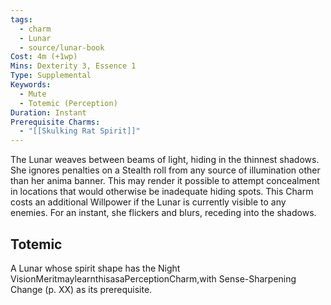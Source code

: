 ```yaml
---
tags:
  - charm
  - Lunar
  - source/lunar-book
Cost: 4m (+1wp)
Mins: Dexterity 3, Essence 1
Type: Supplemental
Keywords:
  - Mute
  - Totemic (Perception)
Duration: Instant
Prerequisite Charms:
  - "[[Skulking Rat Spirit]]"
---
```

The Lunar weaves between beams of light, hiding in the thinnest shadows. She ignores penalties on a Stealth roll from any source of illumination other than her anima banner. This may render it possible to attempt concealment in locations that would otherwise be inadequate hiding spots. This Charm costs an additional Willpower if the Lunar is currently visible to any enemies. For an instant, she flickers and blurs, receding into the shadows. 
## Totemic 

A Lunar whose spirit shape has the Night VisionMeritmaylearnthisasaPerceptionCharm,with Sense-Sharpening Change (p. XX) as its prerequisite.